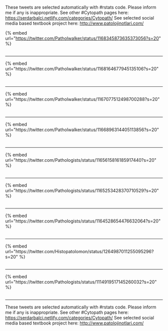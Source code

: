 

These tweets are selected automatically with #rstats code. Please inform me if any is inappropriate.
See other #Cytopath pages here: https://serdarbalci.netlify.com/categories/Cytopath/ 
See selected social media based textbook project here: http://www.patolojinotlari.com/

{% embed url="https://twitter.com/Patholwalker/status/1168345873635373056?s=20" %}<br>
<br>
<hr>
{% embed url="https://twitter.com/Patholwalker/status/1168164677945135106?s=20" %}<br>
<br>
<hr>
{% embed url="https://twitter.com/Patholwalker/status/1167077512498700288?s=20" %}<br>
<br>
<hr>
{% embed url="https://twitter.com/Patholwalker/status/1166896314405113856?s=20" %}<br>
<br>
<hr>
{% embed url="https://twitter.com/Pathologists/status/1165615816185917440?s=20" %}<br>
<br>
<hr>
{% embed url="https://twitter.com/Pathologists/status/1165253428370710529?s=20" %}<br>
<br>
<hr>
{% embed url="https://twitter.com/Pathologists/status/1164528654476632064?s=20" %}<br>
<br>
<hr>
{% embed url="https://twitter.com/Histopatolomon/status/1264987011255095296?s=20" %}<br>
<br>
<hr>
{% embed url="https://twitter.com/Pathologists/status/1114919517145260032?s=20" %}<br>
<br>
<hr>


These tweets are selected automatically with #rstats code. Please inform me if any is inappropriate.
See other #Cytopath pages here: https://serdarbalci.netlify.com/categories/Cytopath/ 
See selected social media based textbook project here: http://www.patolojinotlari.com/
